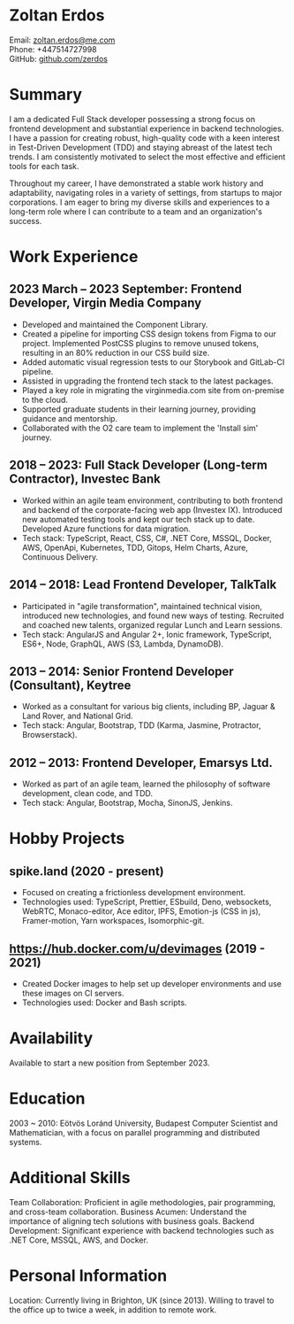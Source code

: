# Zoltan Erdos
Email: zoltan.erdos@me.com  
Phone: +447514727998  
GitHub: [github.com/zerdos](https://github.com/zerdos)

# Summary

I am a dedicated Full Stack developer possessing a strong focus on frontend development and substantial experience in backend technologies. I have a passion for creating robust, high-quality code with a keen interest in Test-Driven Development (TDD) and staying abreast of the latest tech trends. I am consistently motivated to select the most effective and efficient tools for each task.

Throughout my career, I have demonstrated a stable work history and adaptability, navigating roles in a variety of settings, from startups to major corporations. I am eager to bring my diverse skills and experiences to a long-term role where I can contribute to a team and an organization's success.

# Work Experience

## 2023 March – 2023 September: Frontend Developer, Virgin Media Company
- Developed and maintained the Component Library.
- Created a pipeline for importing CSS design tokens from Figma to our project. Implemented PostCSS plugins to remove unused tokens, resulting in an 80% reduction in our CSS build size.
- Added automatic visual regression tests to our Storybook and GitLab-CI pipeline.
- Assisted in upgrading the frontend tech stack to the latest packages.
- Played a key role in migrating the virginmedia.com site from on-premise to the cloud.
- Supported graduate students in their learning journey, providing guidance and mentorship.
- Collaborated with the O2 care team to implement the 'Install sim' journey.

## 2018 – 2023: Full Stack Developer (Long-term Contractor), Investec Bank
- Worked within an agile team environment, contributing to both frontend and backend of the corporate-facing web app (Investex IX). Introduced new automated testing tools and kept our tech stack up to date. Developed Azure functions for data migration.
- Tech stack: TypeScript, React, CSS, C#, .NET Core, MSSQL, Docker, AWS, OpenApi, Kubernetes, TDD, Gitops, Helm Charts, Azure, Continuous Delivery.

## 2014 – 2018: Lead Frontend Developer, TalkTalk
- Participated in "agile transformation", maintained technical vision, introduced new technologies, and found new ways of testing. Recruited and coached new talents, organized regular Lunch and Learn sessions.
- Tech stack: AngularJS and Angular 2+, Ionic framework, TypeScript, ES6+, Node, GraphQL, AWS (S3, Lambda, DynamoDB).

## 2013 – 2014: Senior Frontend Developer (Consultant), Keytree
- Worked as a consultant for various big clients, including BP, Jaguar & Land Rover, and National Grid.
- Tech stack: Angular, Bootstrap, TDD (Karma, Jasmine, Protractor, Browserstack).

## 2012 – 2013: Frontend Developer, Emarsys Ltd.
- Worked as part of an agile team, learned the philosophy of software development, clean code, and TDD.
- Tech stack: Angular, Bootstrap, Mocha, SinonJS, Jenkins.

# Hobby Projects

## spike.land (2020 - present)
- Focused on creating a frictionless development environment.
- Technologies used: TypeScript, Prettier, ESbuild, Deno, websockets, WebRTC, Monaco-editor, Ace editor, IPFS, Emotion-js (CSS in js), Framer-motion, Yarn workspaces, Isomorphic-git.

## https://hub.docker.com/u/devimages (2019 - 2021)
- Created Docker images to help set up developer environments and use these images on CI servers.
- Technologies used: Docker and Bash scripts.

# Availability
Available to start a new position from September 2023.

# Education
2003 ~ 2010: Eötvös Loránd University, Budapest
Computer Scientist and Mathematician, with a focus on parallel programming and distributed systems.

# Additional Skills
Team Collaboration: Proficient in agile methodologies, pair programming, and cross-team collaboration.
Business Acumen: Understand the importance of aligning tech solutions with business goals.
Backend Development: Significant experience with backend technologies such as .NET Core, MSSQL, AWS, and Docker.

# Personal Information
Location: Currently living in Brighton, UK (since 2013). Willing to travel to the office up to twice a week, in addition to remote work.